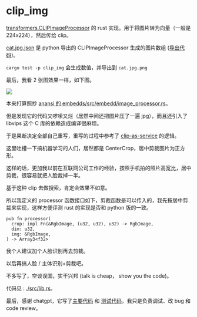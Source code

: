 # clip_img

[transformers.CLIPImageProcessor](https://huggingface.co/docs/transformers/model_doc/clip#transformers.CLIPImageProcessor) 的 rust 实现。用于将图片转为向量（一般是 224x224），然后传给 clip。

[cat.jpg.json](./cat.jpg.json) 是 python 导出的 CLIPImageProcessor 生成的图片数组 ([导出代码](https://github.com/xxaier/FlagAI/blob/6044594b40dfbaf6c8957f3ef04d751b6883de2b/onnx/test/onnx/onnx_img.py#L25))。

`cargo test -p clip_img` 会生成数值，并导出到 `cat.jpg.png`

最后，我看 2 张图效果一样，如下图。

![](https://pub-b8db533c86124200a9d799bf3ba88099.r2.dev/2023/06/5uwpKe_.webp)

本来打算照抄 [anansi 的 embedds/src/embedd/image_processor.rs](https://github.com/infrawhispers/anansi/blob/883fd5d1d8c2aa16289d028e6bead2ac37bc39af/embedds/src/embedd/image_processor.rs#L69)。

但是发现它的代码又啰嗦又烂（居然中间还把图片压了一遍 jpg），而且还引入了 libvips 这个 C 库的依赖造成编译很麻烦。

于是果断决定全部自己重写，重写的过程中参考了 [clip-as-service](https://github.com/jina-ai/clip-as-service/blob/679de4e3c9cb02b712f58540f6a3dd2e32d8e5e9/server/clip_server/model/clip.py#L29) 的逻辑。

这里吐槽一下搞机器学习的人们，居然都是 CenterCrop，居中剪裁图片为正方形。

这样的话，更加我以前在互联网公司工作的经验，按照手机拍的照片高宽比，居中剪裁，很容易就把人脸裁掉一半。

基于这种 clip 去做搜索，肯定会效果不如意。

所以我定义的 processor 函数接口如下，剪裁函数是可以传入的，我先按居中剪裁来实现，这样方便评测 rust 的实现是否和 python 版的一致。

```
pub fn processor(
  crop: impl Fn(&RgbImage, (u32, u32), u32) -> RgbImage,
  dim: u32,
  img: &RgbImage,
) -> Array3<f32>
```

我个人建议加个人脸识别再去剪裁。

以后再搞人脸 / 主体识别+剪裁吧。

不多写了，空谈误国，实干兴邦 (talk is cheap， show you the code)。

代码见 : [./src/lib.rs](./src/lib.rs)。

最后，感谢 chatgpt，它写了[主要代码](https://chat.openai.com/share/26a66855-18f1-436a-a6c4-b75db7858a23) 和 [测试代码](https://chat.openai.com/share/300c0212-4b15-474a-aa7e-3590b10db04c)，我只是负责调试、改 bug 和 code review。
